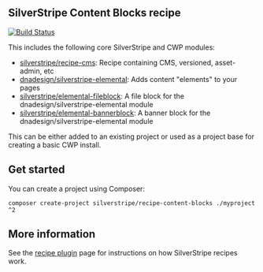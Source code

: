 ## SilverStripe Content Blocks recipe

[![Build Status](https://api.travis-ci.com/silverstripe/recipe-content-blocks.svg?branch=2)](https://travis-ci.com/silverstripe/recipe-content-blocks)

This includes the following core SilverStripe and CWP modules:

 * [silverstripe/recipe-cms](https://github.com/silverstripe/recipe-cms): Recipe containing CMS, versioned, asset-admin, etc
 * [dnadesign/silverstripe-elemental](https://github.com/dnadesign/silverstripe-elemental): Adds content "elements" to
   your pages
 * [silverstripe/elemental-fileblock](https://github.com/silverstripe/silverstripe-elemental-fileblock): A file block
   for the dnadesign/silverstripe-elemental module
 * [silverstripe/elemental-bannerblock](https://github.com/silverstripe/silverstripe-elemental-bannerblock): A banner
   block for the dnadesign/silverstripe-elemental module

This can be either added to an existing project or used as a project base for creating a basic CWP install.

## Get started

You can create a project using Composer:

```
composer create-project silverstripe/recipe-content-blocks ./myproject ^2
```

## More information

See the [recipe plugin](https://github.com/silverstripe/recipe-plugin) page for instructions on how
SilverStripe recipes work.
